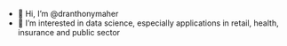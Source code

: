 - 👋 Hi, I’m @dranthonymaher
- 👀 I’m interested in data science, especially applications in retail, health, insurance and public sector


<!---
dranthonymaher/dranthonymaher is a ✨ special ✨ repository because its `README.md` (this file) appears on your GitHub profile.
You can click the Preview link to take a look at your changes.
--->
